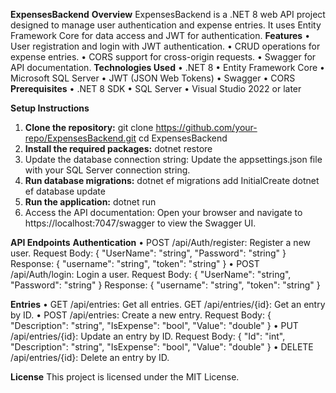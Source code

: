 **ExpensesBackend**
**Overview**
ExpensesBackend is a .NET 8 web API project designed to manage user authentication and expense entries. It uses Entity Framework Core for data access and JWT for authentication.
**Features**
•	User registration and login with JWT authentication.
•	CRUD operations for expense entries.
•	CORS support for cross-origin requests.
•	Swagger for API documentation.
**Technologies Used**
•	.NET 8
•	Entity Framework Core
•	Microsoft SQL Server
•	JWT (JSON Web Tokens)
•	Swagger
•	CORS
**Prerequisites**
•	.NET 8 SDK
•	SQL Server
•	Visual Studio 2022 or later

**Setup Instructions**
1.	**Clone the repository:**
   git clone https://github.com/your-repo/ExpensesBackend.git
   cd ExpensesBackend
2.	**Install the required packages:**
    dotnet restore
3.	Update the database connection string: Update the appsettings.json file with your SQL Server connection string.
4.	**Run database migrations:**
   dotnet ef migrations add InitialCreate
   dotnet ef database update
5.	**Run the application:**
   dotnet run
6.	Access the API documentation: Open your browser and navigate to https://localhost:7047/swagger to view the Swagger UI.

**API Endpoints**
**Authentication**
•	POST /api/Auth/register: Register a new user.
  Request Body: { "UserName": "string", "Password": "string" }
  Response: { "username": "string", "token": "string" }
•	POST /api/Auth/login: Login a user.
  Request Body: { "UserName": "string", "Password": "string" }
  Response: { "username": "string", "token": "string" }

**Entries**
•	GET /api/entries: Get all entries.
  GET /api/entries/{id}: Get an entry by ID.
•	POST /api/entries: Create a new entry.
  Request Body: { "Description": "string", "IsExpense": "bool", "Value": "double" }
•	PUT /api/entries/{id}: Update an entry by ID.
  Request Body: { "Id": "int", "Description": "string", "IsExpense": "bool", "Value": "double" }
•	DELETE /api/entries/{id}: Delete an entry by ID.

**License**
This project is licensed under the MIT License.

   
   

   
   

